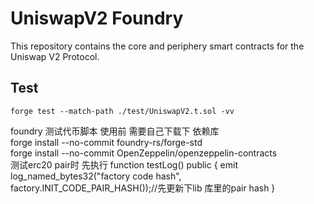 # UniswapV2 Foundry

This repository contains the core and periphery smart contracts for the Uniswap V2 Protocol.

## Test

```
forge test --match-path ./test/UniswapV2.t.sol -vv
```

foundry 测试代币脚本
使用前 需要自己下载下 依赖库<br>
forge install --no-commit foundry-rs/forge-std <br>
forge install --no-commit OpenZeppelin/openzeppelin-contracts<br>
测试erc20 pair时 先执行
function testLog() public {
        emit log_named_bytes32("factory code hash", factory.INIT_CODE_PAIR_HASH());//先更新下lib 库里的pair hash
    }